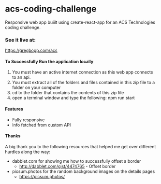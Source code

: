 # acs-coding-challenge
Responsive web app buiilt using create-react-app for an ACS Technologies coding challenge.

### See it live at: ###
https://gregbopp.com/acs

#### To Successfully Run the application locally ####
1. You must have an active internet connection as this web app connects to an api.
2. You must extract all of the folders and files contained in this zip file to a folder on your computer
3. cd to the folder that contains the contents of this zip file
4. open a terminal window and type the following: npm run start

#### Features ####
* Fully responsive
* Info fetched from custom API

#### Thanks ####
A big thank you to the following resources that helped me get over different hurdles along the way:

* dabblet.com for showing me how to successfully offset a border
  * http://dabblet.com/gist/4474765 - Offset border
* picsum.photos for the random background images on the details pages
  * https://picsum.photos/
